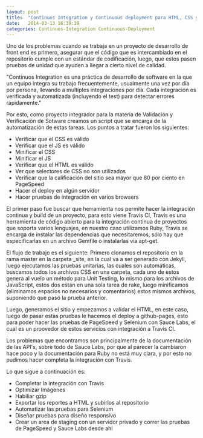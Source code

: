 ```yaml
---
layout: post
title:  "Continuos Integration y Continuous deployment para HTML, CSS y Javascript"
date:   2014-03-13 16:39:39
categories: Continuos-Integration Continuous-Deployment
---
```


Uno de los problemas cuando se trabaja en un proyecto de desarrollo de front end es primero, asegurar que el código que es intercambiado en el repositorio cumple con un estándar de codificación, luego, que estos pasen pruebas de unidad que ayuden a llegar a cierto nivel de calidad.

"Continuos Integration es una práctica de desarrollo de software en la que un equipo integra su trabajo frecuentemente, usualmente una vez por día por persona, llevando a multiples integraciones por día. Cada integración es verificada y automatizada (incluyendo el test) para detectar errores rápidamente."


Por esto, como proyecto integrador para la materia de Validación y Verificación de Sotware creamos un script que se encarga de la automatización de estas tareas. Los puntos a tratar fueron los siguientes:

- Verificar que el CSS es válido
- Verificar que el JS es válido
- Minificar el CSS
- Minificar el JS
- Verificar que el HTML es válido
- Ver que selectores de CSS no son utilizados
- Verificar que la calificación del sitio sea mayor que 80 por ciento en PageSpeed
- Hacer el deploy en algún servidor
- Hacer pruebas de integración en varios browsers

El primer paso fue buscar que herramienta nos permite hacer la integración continua y build de un proyecto, para esto viene Travis CI, Travis es una herramienta de código abierto para la integración continua de proyectos que soporta varios lenguajes, en nuestro caso utilizamos Ruby, Travis se encarga de instalar las dependencias que necesitaremos, sólo hay que especificarlas en un archivo Gemfile o instalarlas via apt-get.

El flujo de trabajo es el siguiente: Primero clonamos el repositorio en la rama master en la carpeta _site, en la cual va a ser generado con Jekyll, luego ejecutamos las pruebas unitarias, las cuales son automáticas, buscamos todos los archivos CSS en una carpeta, cada uno de estos genera al vuelo un método para Unit Testing, lo mismo para los archivos de JavaScript, estos dos están en una sola tarea de rake, luego minificamos (eliminamos espacios no necesarios y comentarios) estos mismos archivos, suponiendo que pasó la prueba anterior.

Luego, generamos el sitio y empezamos a validar el HTML, en este caso, luego de pasar estas pruebas le hacemos el deploy a github-pages, esto para poder hacer las pruebas de PageSpeed y Selenium con Sauce Labs, el cual es un proovedor de estos servicios con integración a Travis CI.

Los problemas que encontramos son principalmente de la documentación de las API's, sobre todo de Sauce Labs, por que al parecer la cambiaron hace poco y la documentación para Ruby no está muy clara, y por esto no pudimos hacer completa la integración con Travis.

Lo que sigue a continuación es:
- Completar la integración con Travis
- Optimizar Imágenes
- Habiliar gzip
- Exportar los reportes a HTML y subirlos al repositorio
- Automatizar las pruebas para Selenium
- Diseñar pruebas para diseño responsivo
- Crear un area de staging con un servidor privado y correr las pruebas de PageSpeed y Sauce Labs desde ahí
